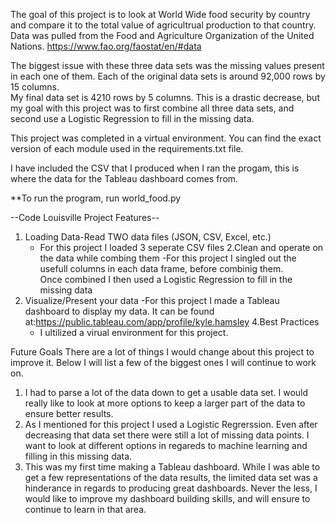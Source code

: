 The goal of this project is to look at World Wide food security by country and compare it to the total value of agricultrual production to that country.
Data was pulled from the Food and Agriculture Organization of the United Nations. https://www.fao.org/faostat/en/#data

The biggest issue with these three data sets was the missing values present in each one of them. Each of the original data sets is around 92,000 rows by 15 columns.  
My final data set is 4210 rows by 5 columns.  This is a drastic decrease, but my goal with this project was to first combine all three data sets, and second use a 
Logistic Regression to fill in the missing data.  

This project was completed in a virtual environment.  You can find the exact version of each module used in the requirements.txt file.

I have included the CSV that I produced when I ran the progam, this is where the data for the Tableau dashboard comes from.

**To run the program, run world_food.py

--Code Louisville Project Features--
1. Loading Data-Read TWO data files (JSON, CSV, Excel, etc.)
    - For this project I loaded 3 seperate CSV files
2.Clean and operate on the data while combing them
    -For this project I singled out the usefull columns in each data frame, before combinig them.  
    Once combined I then used a Logistic Regression to fill in the missing data
3. Visualize/Present your data
    -For this project I made a Tableau dashboard to display my data.  It can be found at:https://public.tableau.com/app/profile/kyle.hamsley
4.Best Practices
    - I ultilized a virual environment for this project. 

Future Goals
There are a lot of things I would change about this project to improve it.  Below I will list a few of the biggest ones I will continue to work on.

1. I had to parse a lot of the data down to get a usable data set.  I would really like to look at more options to keep a larger part of the data to ensure better results.
2. As I mentioned for this project I used a Logistic Regrerssion.  Even after decreasing that data set there were still a lot of missing data points.  I want to look at
   different options in regareds to machine learning and filling in this missing data.
3. This was my first time making a Tableau dashboard.  While I was able to get a few representations of the data results, the limited data set was a hinderance in regards to 
   producing great dashboards.  Never the less, I would like to improve my dashboard building skills, and will ensure to continue to learn in that area. 